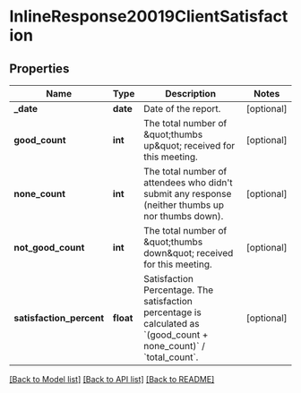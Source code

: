 # InlineResponse20019ClientSatisfaction

## Properties
Name | Type | Description | Notes
------------ | ------------- | ------------- | -------------
**_date** | **date** | Date of the report. | [optional] 
**good_count** | **int** | The total number of &amp;quot;thumbs up&amp;quot; received for this meeting. | [optional] 
**none_count** | **int** | The total number of attendees who didn&#x27;t submit any response (neither thumbs up nor thumbs down). | [optional] 
**not_good_count** | **int** | The total number of &amp;quot;thumbs down&amp;quot; received for this meeting. | [optional] 
**satisfaction_percent** | **float** | Satisfaction Percentage. The satisfaction percentage is calculated as &#x60;(good_count + none_count)&#x60; / &#x60;total_count&#x60;. | [optional] 

[[Back to Model list]](../README.md#documentation-for-models) [[Back to API list]](../README.md#documentation-for-api-endpoints) [[Back to README]](../README.md)

